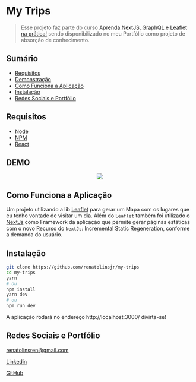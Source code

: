 # My Trips
> Esse projeto faz parte do curso [Aprenda NextJS, GraphQL e Leaflet na prática!](https://www.udemy.com/course/aprenda-nextjs-na-pratica/) sendo disponibilizado no meu Portfólio como projeto de absorção de conhecimento.

## Sumário

- [Requisitos](#Requisitos)	
- [Demonstração](#DEMO)
- [Como Funciona a Aplicação](#Como-Funciona-a-Aplicação)
- [Instalação](#Instalação)
- [Redes Sociais e Portfólio](#Redes-Sociais-e-Portfólio)

## Requisitos

+ [Node](https://nodejs.org/)
+ [NPM](https://www.npmjs.com/)
+ [React](https://reactjs.org/)

## DEMO

<p align="center">
  <img src="https://user-images.githubusercontent.com/37521696/111161575-10d79400-857a-11eb-85df-e352fb6afe0f.gif" />
</p>

## Como Funciona a Aplicação

Um projeto utilizando a lib [Leaflet](https://leafletjs.com/) para gerar um Mapa com os lugares que eu tenho vontade de visitar um dia. Além do `Leaflet` também foi utilizado o [NextJs](https://nextjs.org/) como Framework da aplicação que permite gerar páginas estáticas com o novo Recurso do `NextJs`: Incremental Static Regeneration, conforme a demanda do usuário.

## Instalação

```bash
git clone https://github.com/renatolinsjr/my-trips
cd my-trips
yarn
# ou
npm install
yarn dev
# ou
npm run dev
```

A aplicação rodará no endereço http://localhost:3000/ divirta-se!

## Redes Sociais e Portfólio

renatolinsren@gmail.com

[Linkedin](https://www.linkedin.com/in/renatolinsjr/)

[GitHub](https://github.com/renatolinsjr)
